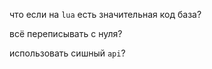 

что если на `lua` есть значительная код база?


всё переписывать с нуля?


использовать сишный `api`?
























